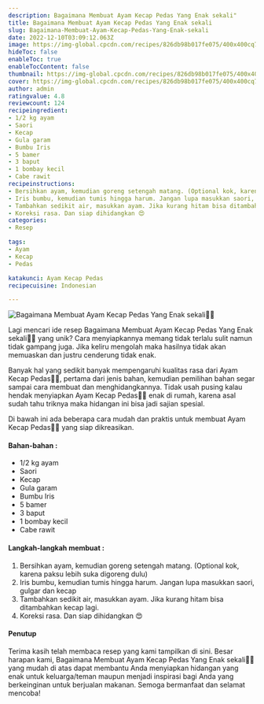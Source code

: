 ```yaml
---
description: Bagaimana Membuat Ayam Kecap Pedas Yang Enak sekali"
title: Bagaimana Membuat Ayam Kecap Pedas Yang Enak sekali
slug: Bagaimana-Membuat-Ayam-Kecap-Pedas-Yang-Enak-sekali
date: 2022-12-10T03:09:12.063Z
image: https://img-global.cpcdn.com/recipes/826db98b017fe075/400x400cq70/photo.jpg
hideToc: false
enableToc: true
enableTocContent: false
thumbnail: https://img-global.cpcdn.com/recipes/826db98b017fe075/400x400cq70/photo.jpg
cover: https://img-global.cpcdn.com/recipes/826db98b017fe075/400x400cq70/photo.jpg
author: admin
ratingvalue: 4.8
reviewcount: 124
recipeingredient:
- 1/2 kg ayam
- Saori
- Kecap
- Gula garam
- Bumbu Iris
- 5 bamer
- 3 baput
- 1 bombay kecil
- Cabe rawit
recipeinstructions:
- Bersihkan ayam, kemudian goreng setengah matang. (Optional kok, karena paksu lebih suka digoreng dulu)
- Iris bumbu, kemudian tumis hingga harum. Jangan lupa masukkan saori, gulgar dan kecap
- Tambahkan sedikit air, masukkan ayam. Jika kurang hitam bisa ditambahkan kecap lagi.
- Koreksi rasa. Dan siap dihidangkan 😍
categories:
- Resep

tags:
- Ayam
- Kecap
- Pedas

katakunci: Ayam Kecap Pedas
recipecuisine: Indonesian

---
```


![Bagaimana Membuat Ayam Kecap Pedas Yang Enak sekali👩‍🍳](https://img-global.cpcdn.com/recipes/826db98b017fe075/400x400cq70/photo.jpg)

Lagi mencari ide resep Bagaimana Membuat Ayam Kecap Pedas Yang Enak sekali👩‍🍳 yang unik? Cara menyiapkannya memang tidak terlalu sulit namun tidak gampang juga. Jika keliru mengolah maka hasilnya tidak akan memuaskan dan justru cenderung tidak enak.

Banyak hal yang sedikit banyak mempengaruhi kualitas rasa dari Ayam Kecap Pedas👩‍🍳, pertama dari jenis bahan, kemudian pemilihan bahan segar sampai cara membuat dan menghidangkannya. Tidak usah pusing kalau hendak menyiapkan Ayam Kecap Pedas👩‍🍳 enak di rumah, karena asal sudah tahu triknya maka hidangan ini bisa jadi sajian spesial.

Di bawah ini ada beberapa cara mudah dan praktis untuk membuat Ayam Kecap Pedas👩‍🍳 yang siap dikreasikan.

<!--inarticleads1-->

#### Bahan-bahan :

- 1/2 kg ayam
- Saori
- Kecap
- Gula garam
- Bumbu Iris
- 5 bamer
- 3 baput
- 1 bombay kecil
- Cabe rawit

<!--inarticleads2-->

#### Langkah-langkah membuat :

1. Bersihkan ayam, kemudian goreng setengah matang. (Optional kok, karena paksu lebih suka digoreng dulu)
1. Iris bumbu, kemudian tumis hingga harum. Jangan lupa masukkan saori, gulgar dan kecap
1. Tambahkan sedikit air, masukkan ayam. Jika kurang hitam bisa ditambahkan kecap lagi.
1. Koreksi rasa. Dan siap dihidangkan 😍

#### Penutup

Terima kasih telah membaca resep yang kami tampilkan di sini. Besar harapan kami, Bagaimana Membuat Ayam Kecap Pedas Yang Enak sekali👩‍🍳 yang mudah di atas dapat membantu Anda menyiapkan hidangan yang enak untuk keluarga/teman maupun menjadi inspirasi bagi Anda yang berkeinginan untuk berjualan makanan. Semoga bermanfaat dan selamat mencoba!